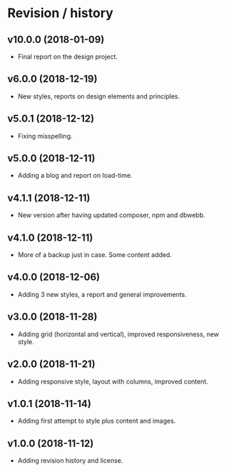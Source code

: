 Revision / history
========================

v10.0.0 (2018-01-09)
-----------------------------
* Final report on the design project. 

v6.0.0 (2018-12-19)
-------------------------
* New styles, reports on design elements and principles.

v5.0.1 (2018-12-12)
-------------------------
* Fixing misspelling.

v5.0.0 (2018-12-11)
---------------------------
* Adding a blog and report on load-time.

v4.1.1 (2018-12-11)
---------------------------
* New version after having updated composer, npm and dbwebb.

v4.1.0 (2018-12-11)
---------------------------
* More of a backup just in case. Some content added.

v4.0.0 (2018-12-06)
---------------------------

* Adding 3 new styles, a report and general improvements.

v3.0.0 (2018-11-28)
---------------------------

* Adding grid (horizontal and vertical), improved responsiveness, new style.


v2.0.0 (2018-11-21)
------------------------

* Adding responsive style, layout with columns, improved content.


v1.0.1 (2018-11-14)
------------------------

* Adding first attempt to style plus content and images.



v1.0.0 (2018-11-12)
------------------------

* Adding revision history and license.
